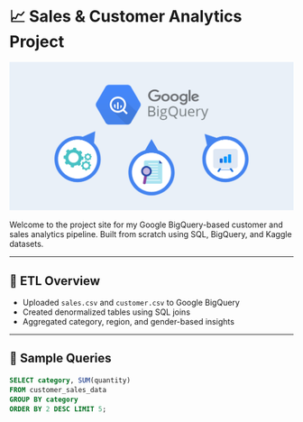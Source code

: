 # 📈 Sales & Customer Analytics Project

![BigQuery](./images/bigquery.png)

Welcome to the project site for my Google BigQuery-based customer and sales analytics pipeline. Built from scratch using SQL, BigQuery, and Kaggle datasets.

---

## 🔄 ETL Overview

- Uploaded `sales.csv` and `customer.csv` to Google BigQuery
- Created denormalized tables using SQL joins
- Aggregated category, region, and gender-based insights

---

## 🧪 Sample Queries

```sql
SELECT category, SUM(quantity) 
FROM customer_sales_data 
GROUP BY category 
ORDER BY 2 DESC LIMIT 5;
